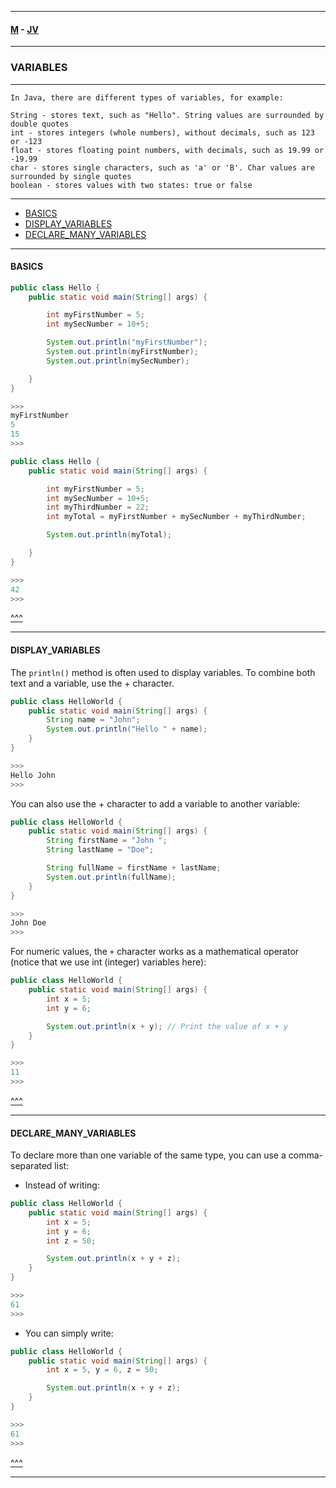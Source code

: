 
---

#### [M](https://github.com/ttltrk/TTT/blob/master/menu.md) - [JV](https://github.com/ttltrk/TTT/tree/master/JV/JV.md)

---

### VARIABLES

---

```
In Java, there are different types of variables, for example:

String - stores text, such as "Hello". String values are surrounded by double quotes
int - stores integers (whole numbers), without decimals, such as 123 or -123
float - stores floating point numbers, with decimals, such as 19.99 or -19.99
char - stores single characters, such as 'a' or 'B'. Char values are surrounded by single quotes
boolean - stores values with two states: true or false
```

---

* [BASICS](#BASICS)
* [DISPLAY_VARIABLES](#DISPLAY_VARIABLES)
* [DECLARE_MANY_VARIABLES](#DECLARE_MANY_VARIABLES)

---

#### BASICS

```java
public class Hello {
    public static void main(String[] args) {

        int myFirstNumber = 5;
        int mySecNumber = 10+5;

        System.out.println("myFirstNumber");
        System.out.println(myFirstNumber);
        System.out.println(mySecNumber);

    }
}

>>>
myFirstNumber
5
15
>>>
```

```java
public class Hello {
    public static void main(String[] args) {

        int myFirstNumber = 5;
        int mySecNumber = 10+5;
        int myThirdNumber = 22;
        int myTotal = myFirstNumber + mySecNumber + myThirdNumber;

        System.out.println(myTotal);

    }
}

>>>
42
>>>
```

[^^^](#VARIABLES)

---

#### DISPLAY_VARIABLES

The ```println()``` method is often used to display variables.
To combine both text and a variable, use the + character.

```java
public class HelloWorld {
    public static void main(String[] args) {
        String name = "John";
        System.out.println("Hello " + name);
    }
}

>>>
Hello John
>>>
```

You can also use the + character to add a variable to another variable:

```java
public class HelloWorld {
    public static void main(String[] args) {
        String firstName = "John ";
        String lastName = "Doe";

        String fullName = firstName + lastName;
        System.out.println(fullName);
    }
}

>>>
John Doe
>>>
```

For numeric values, the ```+``` character works as a mathematical operator (notice that we use int (integer) variables here):

```java
public class HelloWorld {
    public static void main(String[] args) {
        int x = 5;
        int y = 6;

        System.out.println(x + y); // Print the value of x + y
    }
}

>>>
11
>>>
```

[^^^](#VARIABLES)

---

#### DECLARE_MANY_VARIABLES

To declare more than one variable of the same type, you can use a comma-separated list:

- Instead of writing:

```java
public class HelloWorld {
    public static void main(String[] args) {
        int x = 5;
        int y = 6;
        int z = 50;

        System.out.println(x + y + z);
    }
}

>>>
61
>>>
```

- You can simply write:

```java
public class HelloWorld {
    public static void main(String[] args) {
        int x = 5, y = 6, z = 50;

        System.out.println(x + y + z);
    }
}

>>>
61
>>>
```

[^^^](#VARIABLES)

---
